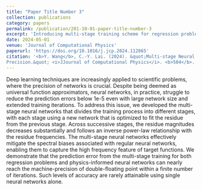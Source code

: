 ```yaml
---
title: "Paper Title Number 3"
collection: publications
category: papers
permalink: /publication/201-10-01-paper-title-number-3
excerpt: 'Introducing multi-stage training scheme for regression problems and PINNs to reach machine precision.'
date: 2024-05-01
venue: 'Journal of Computational Physics'
paperurl: 'https://doi.org/10.1016/j.jcp.2024.112865'
citation: '<b>Y. Wang</b>, C.-Y. Lai. (2024). &quot;Multi-stage Neural Networks: Function Approximator of Machine
Precision.&quot; <i>JJournal of Computational Physics</i>. <b>504</b>. 112865.'
---
```


Deep learning techniques are increasingly applied to scientific problems, where the precision of networks is crucial. Despite being deemed as universal function approximators, neural networks, in practice, struggle to reduce the prediction errors below 1e-5 even with large network size and extended training iterations. To address this issue, we developed the multi-stage neural networks that divides the training process into different stages, with each stage using a new network that is optimized to fit the residue from the previous stage. Across successive stages, the residue magnitudes decreases substantially and follows an inverse power-law relationship with the residue frequencies. The multi-stage neural networks effectively mitigate the spectral biases associated with regular neural networks, enabling them to capture the high frequency feature of target functions. We demonstrate that the prediction error from the multi-stage training for both regression problems and physics-informed neural networks can nearly reach the machine-precision of double-floating point within a finite number of iterations. Such levels of accuracy are rarely attainable using single neural networks alone.
